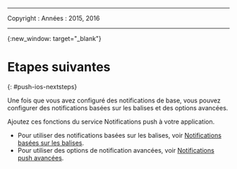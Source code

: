 
---

Copyright :
  Années : 2015, 2016

---

{:new_window: target="_blank"}
# Etapes suivantes

{: #push-ios-nextsteps}

Une fois que vous avez configuré des notifications de base, vous pouvez configurer des notifications basées sur les balises et des options
avancées.

Ajoutez ces fonctions du service Notifications push à votre application.



-  Pour utiliser des notifications basées sur les balises, voir [Notifications basées sur les balises](t_push_tagsmain.md).
-  Pour utiliser des options de notification avancées, voir [Notifications push avancées](t_advance_notifications.md).
